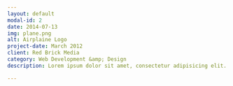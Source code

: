 ```yaml
---
layout: default
modal-id: 2
date: 2014-07-13
img: plane.png
alt: Airplaine Logo
project-date: March 2012
client: Red Brick Media
category: Web Development &amp; Design
description: Lorem ipsum dolor sit amet, consectetur adipisicing elit. Molestiae delectus, hic amet ex. Optio, quasi velit nisi impedit eius soluta tempore laborum atque omnis officia ab obcaecati animi. Similique, eaque.

---
```

